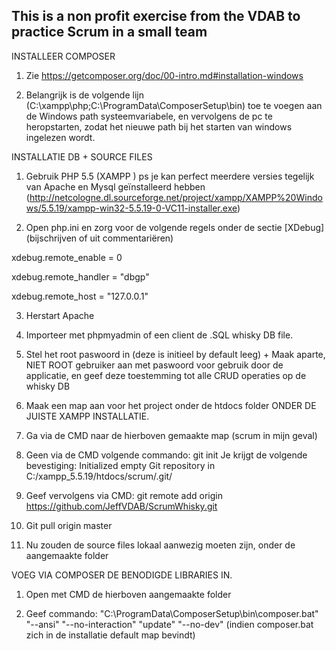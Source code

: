 ## This is a non profit exercise from the VDAB to practice Scrum in a small team

INSTALLEER COMPOSER

1.	Zie https://getcomposer.org/doc/00-intro.md#installation-windows

2.	Belangrijk is de volgende lijn (C:\xampp\php;C:\ProgramData\ComposerSetup\bin) toe te voegen aan de Windows path systeemvariabele, en vervolgens de pc te heropstarten, zodat het nieuwe path bij het starten van windows ingelezen wordt.

INSTALLATIE DB + SOURCE FILES
1.	Gebruik PHP 5.5 (XAMPP ) ps je kan perfect meerdere versies tegelijk van Apache en Mysql geïnstalleerd hebben (http://netcologne.dl.sourceforge.net/project/xampp/XAMPP%20Windows/5.5.19/xampp-win32-5.5.19-0-VC11-installer.exe)

2.	Open php.ini en zorg voor de volgende regels onder de sectie [XDebug] (bijschrijven of uit commentariëren)

xdebug.remote_enable = 0

xdebug.remote_handler = "dbgp"

xdebug.remote_host = "127.0.0.1"

3.	Herstart Apache

4.	Importeer met phpmyadmin of een client de .SQL whisky DB file.

5.	Stel het root paswoord in (deze is initieel by default leeg) + Maak aparte, NIET ROOT gebruiker aan met paswoord voor gebruik door de applicatie, en geef  deze toestemming tot alle CRUD operaties op de whisky DB

6.	Maak een map aan voor het project onder de htdocs folder ONDER DE JUISTE XAMPP INSTALLATIE.

7.	Ga via de CMD naar de hierboven gemaakte map (scrum in mijn geval)

8.	Geen via de CMD volgende commando: git init
Je krijgt de volgende bevestiging:
Initialized empty Git repository in C:/xampp_5.5.19/htdocs/scrum/.git/

9.	Geef vervolgens via CMD: git remote add origin  https://github.com/JeffVDAB/ScrumWhisky.git

10.	Git pull origin master

11.	Nu zouden de source files lokaal aanwezig moeten zijn, onder de aangemaakte folder

VOEG VIA COMPOSER DE BENODIGDE LIBRARIES IN.

1.	Open met CMD de hierboven aangemaakte folder

2.	Geef commando: "C:\ProgramData\ComposerSetup\bin\composer.bat" "--ansi" "--no-interaction" "update" "--no-dev" (indien composer.bat zich in de installatie default map bevindt)
